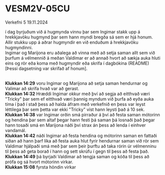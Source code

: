# VESM2V-05CU
Verkefni 5
19.11.2024

í dag byrjuðum við á hugmynda vinnu þar sem Ingimar stakk upp á hrekkjavöku hugmynd þar sem hann myndi bregða sá sem er hjá honum. Allir stukku upp á aðrar hugmyndir en við enduðum á hrekkjavöku hugmyndinni.
<br>Ingimar og Marijona eru aðalega að vinna með að setja saman allt sem við þurfum á vélmennið á meðan Valdimar er að annað hvort að sækja auka hluti eins og rör eða koma með hugmyndir eða skrifa í dagbókina (README) [Þessi dagsetning var skrifað af honum].

<br><b>Klukkan 14:29</b> voru Ingimar og Marijona að setja saman hendurnar og Valimar að skrifa hvað var að gerast. 
<br><b>Klukkan 14:32</b> Hræddi Ingimar okkur með því að segja að eitthvað væri "Tricky" þar sem ef eitthvað væri þannig myndum við þurfa að eyða auka tíma í það í stað þess að halda áfram með verkefnið en þess var leyst léttilega þar sem þetta var ekki "Tricky" víst hann leysti það á 10 sek.
<br><b>Klukkan 14:38</b> var Ingimar orðin smá pirraður á því að festa saman mótorinn og hendina þar sem altaf þegar hann festi þá saman þá losnaði það þegar hann tosaði smá en Marijona náði því strax án þess að lenda í einhver vandamál.
<br><b>Klukkan 14:42</b> náði Ingimar að festa hendina og mótorinn saman en fattaði síðan að hann þarf líka að festa auka hlut fyrir hendurnar saman við rör sem Valdimar hjálpaði smá með þar sem þeir þurftu að taka rórin úr vélmenninu til þess að geta borað í hann og sett skrúfu í gegn til þess að festa það.
<br><b>Klukkan 14:49</b> þá byrjaði Valdimar að tengja saman og kóða til þess að prófa og sá hvort mótorinn virkar.
<br><b>Klukkan 15:08</b> fyrsta höndin virkar
